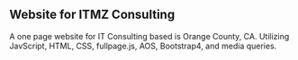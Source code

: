 ## Website for ITMZ Consulting

A one page website for IT Consulting based is Orange County, CA. Utilizing JavScript, HTML, CSS, fullpage.js, AOS, Bootstrap4, and media queries.  
